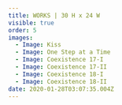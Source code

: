 ```yaml
---
title: WORKS | 30 H x 24 W
visible: true
order: 5
images:
  - Image: Kiss
  - Image: One Step at a Time
  - Image: Coexistence 17-I
  - Image: Coexistence 17-II
  - Image: Coexistence 18-I
  - Image: Coexistence 18-II
date: 2020-01-28T03:07:35.004Z
---
```


